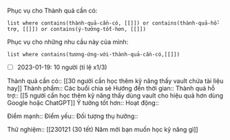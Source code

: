 Phục vụ cho Thành quả cần có:
```dataview
list where contains(thành-quả-cần-có, [[]]) or contains(thành-quả-hỗ-trợ, [[]]) or contains(ý-tưởng-tốt-hơn, [[]]) 
```
Phục vụ cho những nhu cầu này của mình:
```dataview
list where contains(tương-ứng-với-thành-quả-cần-có,[[]])
```
- [ ] 2023-01-19: 10 người (tỉ lệ x1/3)

Thành quả cần có:: [[30 người cần học thêm kỹ năng thấy vault chứa tài liệu hay]]
Thành phẩm:: Các buổi chia sẻ
Hướng đến thời gian::
Thành quả hỗ trợ:: [[5 người cần học thêm kỹ năng thấy dùng vault cho hiệu quả hơn dùng Google hoặc ChatGPT]]
Ý tưởng tốt hơn::
Hoạt động::

Điểm mạnh::
Điểm yếu::
Đối tượng thụ hưởng::

Thử nghiệm:: [[230121 (30 tết) Năm mới bạn muốn học kỹ năng gì]]